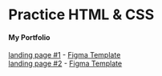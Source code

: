 # Practice HTML & CSS

#### My Portfolio
[landing page #1](https://keystas.github.io/portfolio/landing-1/) - [Figma Template](https://www.figma.com/file/mPoZSjSmEwP1kSLbHmwzPA/landing-1)   
[landing page #2](https://keystas.github.io/portfolio/landing-2/) - [Figma Template](https://www.figma.com/file/73Nv4p307ZJWRHE4hChMN3/landing-2)   

